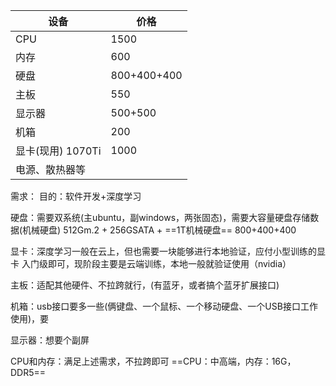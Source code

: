 | 设备               | 价格        |
| ------------------ | ----------- |
| CPU                | 1500        |
| 内存               | 600         |
| 硬盘               | 800+400+400 |
| 主板               | 550         |
| 显示器             | 500+500     |
| 机箱               | 200         |
| 显卡(现用)  1070Ti | 1000        |
| 电源、散热器等     |             |

需求：
目的：软件开发+深度学习

硬盘：需要双系统(主ubuntu，副windows，两张固态)，需要大容量硬盘存储数据(机械硬盘)
512Gm.2 + 256GSATA + ==1T机械硬盘==       800+400+400

显卡：深度学习一般在云上，但也需要一块能够进行本地验证，应付小型训练的显卡
入门级即可，现阶段主要是云端训练，本地一般就验证使用（nvidia）

主板：适配其他硬件、不拉跨就行，(有蓝牙，或者搞个蓝牙扩展接口)

机箱：usb接口要多一些(俩键盘、一个鼠标、一个移动硬盘、一个USB接口工作使用)，要

显示器：想要个副屏

CPU和内存：满足上述需求，不拉跨即可
==CPU：中高端，内存：16G，DDR5==